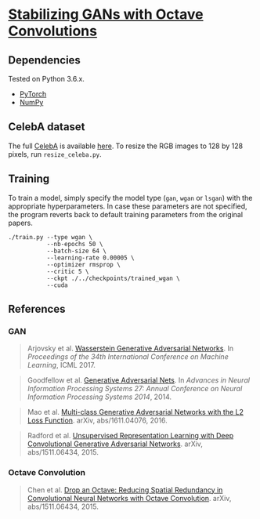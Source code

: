 # [Stabilizing GANs with Octave Convolutions](https://ift6135h18.wordpress.com)

## Dependencies
Tested on Python 3.6.x.
* [PyTorch](http://pytorch.org/)
* [NumPy](http://www.numpy.org/)



## CelebA dataset
The full [CelebA](http://mmlab.ie.cuhk.edu.hk/projects/CelebA.html) is available [here](https://drive.google.com/open?id=1p6WtrxprsjsiedQJkKVoiqvdrP1m9BuF). To resize the RGB images to 128 by 128 pixels, run `resize_celeba.py`.

## Training
To train a model, simply specify the model type (`gan`, `wgan` or `lsgan`) with the appropriate hyperparameters. In case these parameters are not specified, the program reverts back to default training parameters from the original papers.

```
./train.py --type wgan \
           --nb-epochs 50 \
           --batch-size 64 \
           --learning-rate 0.00005 \
           --optimizer rmsprop \
           --critic 5 \
           --ckpt ./../checkpoints/trained_wgan \
           --cuda
```



## References

### GAN
>Arjovsky et al. [Wasserstein Generative Adversarial Networks](https://arxiv.org/abs/1701.07875). In *Proceedings of the 34th International Conference on Machine Learning*, ICML 2017.

>Goodfellow et al. [Generative Adversarial Nets](https://arxiv.org/abs/1406.2661). In *Advances in Neural Information
Processing Systems 27: Annual Conference on Neural Information Processing Systems
2014*, 2014.

>Mao et al. [Multi-class Generative Adversarial Networks with the L2 Loss Function](https://arxiv.org/abs/1511.06434). arXiv,  abs/1611.04076, 2016.

>Radford et al. [Unsupervised Representation Learning with Deep Convolutional Generative Adversarial Networks](https://arxiv.org/abs/1511.06434). arXiv, abs/1511.06434, 2015.

### Octave Convolution
>Chen et al. [Drop an Octave: Reducing Spatial Redundancy in Convolutional Neural Networks with Octave Convolution](https://arxiv.org/abs/1904.05049). arXiv, abs/1511.06434, 2015.


